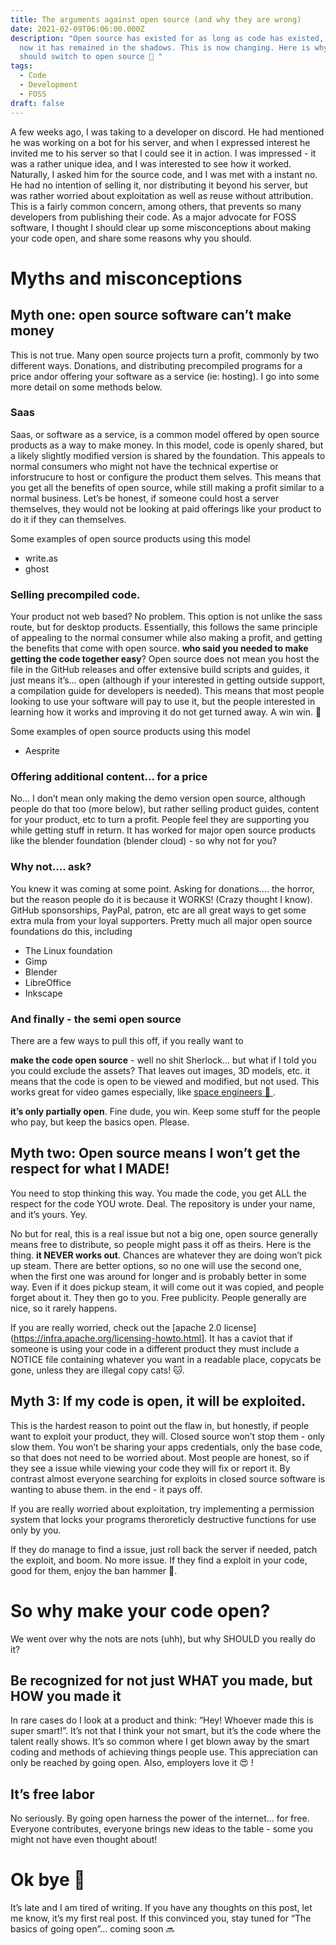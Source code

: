 ```yaml
---
title: The arguments against open source (and why they are wrong)
date: 2021-02-09T06:06:00.000Z
description: "Open source has existed for as long as code has existed, but until
  now it has remained in the shadows. This is now changing. Here is why you
  should switch to open source 🙌 "
tags:
  - Code
  - Development
  - FOSS
draft: false
---
```

A few weeks ago, I was taking to a developer on discord. He had mentioned he was working on a bot for his server, and when I expressed interest he invited me to his server so that I could see it in action. I was impressed - it was a rather unique idea, and I was interested to see how it worked. Naturally, I asked him for the source code, and I was met with a instant no. He had no intention of selling it, nor distributing it beyond his server, but was rather worried about exploitation as well as reuse without attribution. This is a fairly common concern, among others, that prevents so many developers from publishing their code. As a major advocate for FOSS software, I thought I should clear up some misconceptions about making your code open, and share some reasons why you should.

# Myths and misconceptions

## Myth one: open source software can’t make money

This is not true. Many open source projects turn a profit, commonly by two different ways. Donations, and distributing precompiled programs for a price andor offering your software as a service (ie: hosting). I go into some more detail on some methods below.

### Saas

Saas, or software as a service, is a common model offered by open source products as a way to make money. In this model, code is openly shared, but a likely slightly modified version is shared by the foundation. This appeals to normal consumers who might not have the technical expertise or inforstrucure to host or configure the product them selves. This means that you get all the benefits of open source, while still making a profit similar to a normal business. Let’s be honest, if someone could host a server themselves, they would not be looking at paid offerings like your product to do it if they can themselves.

Some examples of open source products using this model

* write.as
* ghost

### Selling precompiled code.

Your product not web based? No problem. This option is not unlike the sass route, but for desktop products. Essentially, this follows the same principle of appealing to the normal consumer while also making a profit, and getting the benefits that come with open source. **who said you needed to make getting the code together easy**? Open source does not mean you host the file in the GitHub releases and offer extensive build scripts and guides, it just means it’s... open (although if your interested in getting outside support, a compilation guide for developers is needed). This means that most people looking to use your software will pay to use it, but the people interested in learning how it works and improving it do not get turned away. A win win. 🥇 

Some examples of open source products using this model

* Aesprite

### Offering additional content... for a price 

No... I don’t mean only making the demo version open source, although people do that too (more below), but rather selling product guides, content for your product, etc to turn a profit. People feel they are supporting you while getting stuff in return. It has worked for major open source products like the blender foundation (blender cloud) - so why not for you?

### Why not.... ask?

You knew it was coming at some point. Asking for donations.... the horror, but the reason people do it is because it WORKS! (Crazy thought I know). GitHub sponsorships, PayPal, patron, etc are all great ways to get some extra mula from your loyal supporters. Pretty much all major open source foundations do this, including

* The Linux foundation
* Gimp
* Blender
* LibreOffice
* Inkscape 

### And finally - the semi open source

There are a few ways to pull this off, if you really want to

**make the code open source** - well no shit Sherlock... but what if I told you you could exclude the assets? That leaves out images, 3D models, etc. it means that the code is open to be viewed and modified, but not used. This works great for video games especially, like [space engineers 🚀 ](https://github.com/KeenSoftwareHouse/SpaceEngineers).

**it’s only partially open**. Fine dude, you win. Keep some stuff for the people who pay, but keep the basics open. Please.

## Myth two: Open source means I won’t get the respect for what I MADE!

You need to stop thinking this way. You made the code, you get ALL the respect for the code YOU wrote. Deal. The repository is under your name, and it’s yours. Yey.

No but for real, this is a real issue but not a big one, open source generally means free to distribute, so people might pass it off as theirs. Here is the thing. **it NEVER works out**. Chances are whatever they are doing won’t pick up steam. There are better options, so no one will use the second one, when the first one was around for longer and is probably better in some way. Even if it does pickup steam, it will come out it was copied, and people forget about it. They then go to you. Free publicity. People generally are nice, so it rarely happens.

If you are really worried, check out the [apache 2.0 license](https://infra.apache.org/licensing-howto.html]. It has a caviot that if someone is using your code in a different product they must include a NOTICE file containing whatever you want in a readable place, copycats be gone, unless they are illegal copy cats! 🐱.

## Myth 3: If my code is open, it will be exploited.

This is the hardest reason to point out the flaw in, but honestly, if people want to exploit your product, they will. Closed source won’t stop them - only slow them. You won’t be sharing your apps credentials, only the base code, so that does not need to be worried about. Most people are honest, so if they see a issue while viewing your code they will fix or report it. By contrast almost everyone searching for exploits in closed source software is wanting to abuse them. in the end - it pays off. 

If you are really worried about exploitation, try implementing a permission system that locks your programs theroreticly destructive functions for use only by you.

If they do manage to find a issue, just roll back the server if needed, patch the exploit, and boom. No more issue. If they find a exploit in your code, good for them, enjoy the ban hammer 🔨.

# So why make your code open?

We went over why the nots are nots (uhh), but why SHOULD you really do it?

## Be recognized for not just WHAT you made, but HOW you made it

In rare cases do I look at a product and think: “Hey! Whoever made this is super smart!”. It’s not that I think your not smart, but it’s the code where the talent really shows. It’s so common where I get blown away by the smart coding and methods of achieving things people use. This appreciation can only be reached by going open. Also, employers love it 😍 !

## It’s free labor 

No seriously. By going open harness the power of the internet... for free. Everyone contributes, everyone brings new ideas to the table - some you might not have even thought about! 

# Ok bye 👋 

It’s late and I am tired of writing. If you have any thoughts on this post, let me know, it’s my first real post. If this convinced you, stay tuned for “The basics of going open”... coming soon 🔜